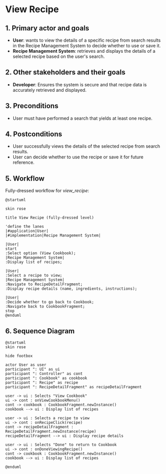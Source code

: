 # View Recipe

## 1. Primary actor and goals
* __User__: wants to view the details of a specific recipe from search results in the Recipe Management System to decide whether to use or save it.
* __Recipe Management System__: retrieves and displays the details of a selected recipe based on the user's search.


## 2. Other stakeholders and their goals

* __Developer__: Ensures the system is secure and that recipe data is accurately retrieved and displayed.


## 3. Preconditions

* User must have performed a search that yields at least one recipe.

## 4. Postconditions

* User successfully views the details of the selected recipe from search results.
* User can decide whether to use the recipe or save it for future reference.


## 5. Workflow

Fully-dressed workflow for _view_recipe_:

```plantuml
@startuml

skin rose

title View Recipe (fully-dressed level)

'define the lanes
|#application|User|
|#implementation|Recipe Management System|

|User|
start
:Select option (View Cookbook);
|Recipe Management System|
:Display list of recipes;

|User|
:Select a recipe to view;
|Recipe Management System|
:Navigate to RecipeDetailFragment;
:Display recipe details (name, ingredients, instructions);

|User|
:Decide whether to go back to Cookbook;
:Navigate back to CookbookFragment;
stop
@enduml

```

## 6. Sequence Diagram

```plantuml
@startuml
skin rose

hide footbox

actor User as user
participant ": UI" as ui
participant ": Controller" as cont
participant ": Cookbook" as cookbook
participant ": Recipe" as recipe
participant ": RecipeDetailFragment" as recipeDetailFragment

user -> ui : Selects "View Cookbook"
ui -> cont : onViewCookbookMenu()
cont -> cookbook : CookbookFragment.newInstance()
cookbook --> ui : Display list of recipes

user -> ui : Selects a recipe to view
ui -> cont : onRecipeClick(recipe)
cont -> recipeDetailFragment : RecipeDetailFragment.newInstance(recipe)
recipeDetailFragment --> ui : Display recipe details

user -> ui : Selects "Done" to return to Cookbook
ui -> cont : onDoneViewingRecipe()
cont -> cookbook : CookbookFragment.newInstance()
cookbook --> ui : Display list of recipes

@enduml
```